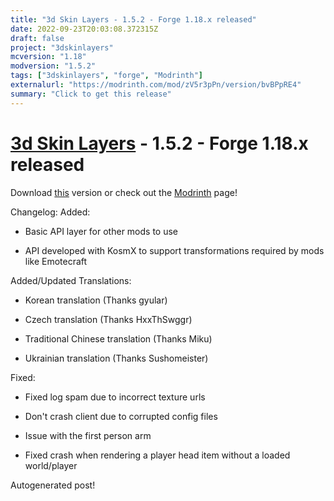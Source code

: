 ```yaml
---
title: "3d Skin Layers - 1.5.2 - Forge 1.18.x released"
date: 2022-09-23T20:03:08.372315Z
draft: false
project: "3dskinlayers"
mcversion: "1.18"
modversion: "1.5.2"
tags: ["3dskinlayers", "forge", "Modrinth"]
externalurl: "https://modrinth.com/mod/zV5r3pPn/version/bvBPpRE4"
summary: "Click to get this release"
---
```

# [3d Skin Layers](/project/3dskinlayers) - 1.5.2 - Forge 1.18.x released
Download [this](https://modrinth.com/mod/zV5r3pPn/version/bvBPpRE4) version or check out the [Modrinth](https://modrinth.com/mod/zV5r3pPn) page!

Changelog: Added:

- Basic API layer for other mods to use

- API developed with KosmX to support transformations required by mods like Emotecraft

 

Added/Updated Translations:

- Korean translation (Thanks gyular)

- Czech translation (Thanks HxxThSwggr)

- Traditional Chinese translation (Thanks Miku)

- Ukrainian translation (Thanks Sushomeister)

 

Fixed:

- Fixed log spam due to incorrect texture urls

- Don't crash client due to corrupted config files

- Issue with the first person arm

- Fixed crash when rendering a player head item without a loaded world/player

Autogenerated post!
